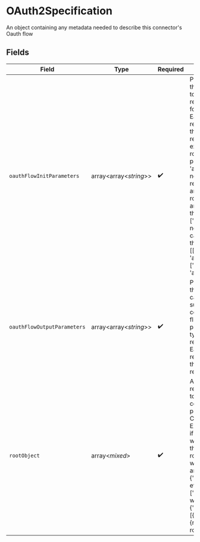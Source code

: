 # OAuth2Specification

An object containing any metadata needed to describe this connector's Oauth flow


## Fields

| Field                                                                                                                                                                                                                                                                                                                                                                                                                                                                                                                                                                                | Type                                                                                                                                                                                                                                                                                                                                                                                                                                                                                                                                                                                 | Required                                                                                                                                                                                                                                                                                                                                                                                                                                                                                                                                                                             | Description                                                                                                                                                                                                                                                                                                                                                                                                                                                                                                                                                                          |
| ------------------------------------------------------------------------------------------------------------------------------------------------------------------------------------------------------------------------------------------------------------------------------------------------------------------------------------------------------------------------------------------------------------------------------------------------------------------------------------------------------------------------------------------------------------------------------------ | ------------------------------------------------------------------------------------------------------------------------------------------------------------------------------------------------------------------------------------------------------------------------------------------------------------------------------------------------------------------------------------------------------------------------------------------------------------------------------------------------------------------------------------------------------------------------------------ | ------------------------------------------------------------------------------------------------------------------------------------------------------------------------------------------------------------------------------------------------------------------------------------------------------------------------------------------------------------------------------------------------------------------------------------------------------------------------------------------------------------------------------------------------------------------------------------ | ------------------------------------------------------------------------------------------------------------------------------------------------------------------------------------------------------------------------------------------------------------------------------------------------------------------------------------------------------------------------------------------------------------------------------------------------------------------------------------------------------------------------------------------------------------------------------------ |
| `oauthFlowInitParameters`                                                                                                                                                                                                                                                                                                                                                                                                                                                                                                                                                            | array<array<*string*>>                                                                                                                                                                                                                                                                                                                                                                                                                                                                                                                                                               | :heavy_check_mark:                                                                                                                                                                                                                                                                                                                                                                                                                                                                                                                                                                   | Pointers to the fields in the rootObject needed to obtain the initial refresh/access tokens for the OAuth flow. Each inner array represents the path in the rootObject of the referenced field. For example. Assume the rootObject contains params 'app_secret', 'app_id' which are needed to get the initial refresh token. If they are not nested in the rootObject, then the array would look like this [['app_secret'], ['app_id']] If they are nested inside an object called 'auth_params' then this array would be [['auth_params', 'app_secret'], ['auth_params', 'app_id']] |
| `oauthFlowOutputParameters`                                                                                                                                                                                                                                                                                                                                                                                                                                                                                                                                                          | array<array<*string*>>                                                                                                                                                                                                                                                                                                                                                                                                                                                                                                                                                               | :heavy_check_mark:                                                                                                                                                                                                                                                                                                                                                                                                                                                                                                                                                                   | Pointers to the fields in the rootObject which can be populated from successfully completing the oauth flow using the init parameters. This is typically a refresh/access token. Each inner array represents the path in the rootObject of the referenced field.                                                                                                                                                                                                                                                                                                                     |
| `rootObject`                                                                                                                                                                                                                                                                                                                                                                                                                                                                                                                                                                         | array<*mixed*>                                                                                                                                                                                                                                                                                                                                                                                                                                                                                                                                                                       | :heavy_check_mark:                                                                                                                                                                                                                                                                                                                                                                                                                                                                                                                                                                   | A list of strings representing a pointer to the root object which contains any oauth parameters in the ConnectorSpecification.<br/>Examples:<br/>if oauth parameters were contained inside the top level, rootObject=[] If they were nested inside another object {'credentials': {'app_id' etc...}, rootObject=['credentials'] If they were inside a oneOf {'switch': {oneOf: [{client_id...}, {non_oauth_param]}},  rootObject=['switch', 0]                                                                                                                                       |